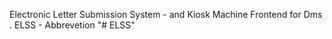 Electronic Letter Submission System - and Kiosk Machine Frontend for Dms .
ELSS - Abbrevetion 
"# ELSS" 
